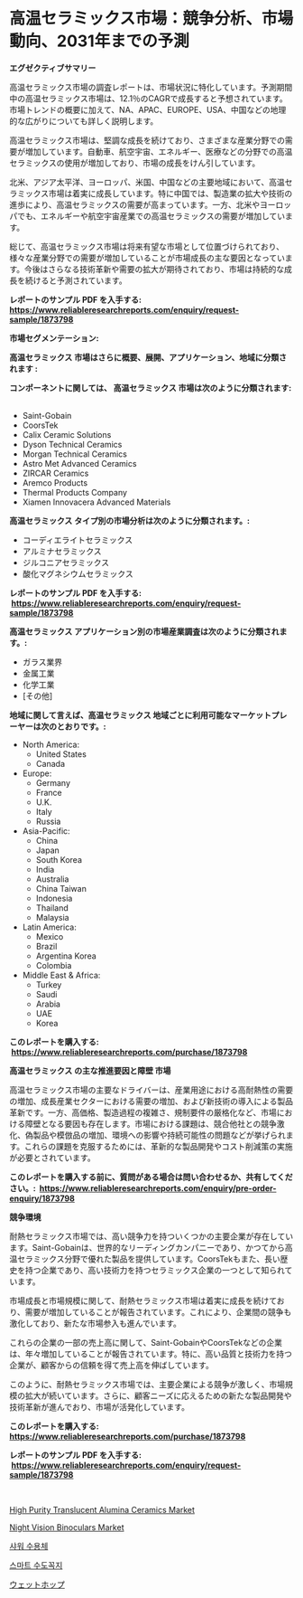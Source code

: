 <p><h1>高温セラミックス市場：競争分析、市場動向、2031年までの予測</h1></p><p><strong>エグゼクティブサマリー</strong></p>
<p><p>高温セラミックス市場の調査レポートは、市場状況に特化しています。予測期間中の高温セラミックス市場は、12.1％のCAGRで成長すると予想されています。市場トレンドの概要に加えて、NA、APAC、EUROPE、USA、中国などの地理的な広がりについても詳しく説明します。</p><p>高温セラミックス市場は、堅調な成長を続けており、さまざまな産業分野での需要が増加しています。自動車、航空宇宙、エネルギー、医療などの分野での高温セラミックスの使用が増加しており、市場の成長をけん引しています。</p><p>北米、アジア太平洋、ヨーロッパ、米国、中国などの主要地域において、高温セラミックス市場は着実に成長しています。特に中国では、製造業の拡大や技術の進歩により、高温セラミックスの需要が高まっています。一方、北米やヨーロッパでも、エネルギーや航空宇宙産業での高温セラミックスの需要が増加しています。</p><p>総じて、高温セラミックス市場は将来有望な市場として位置づけられており、様々な産業分野での需要が増加していることが市場成長の主な要因となっています。今後はさらなる技術革新や需要の拡大が期待されており、市場は持続的な成長を続けると予測されています。</p></p>
<p><strong>レポートのサンプル PDF を入手する: <a href="https://www.reliableresearchreports.com/enquiry/request-sample/1873798">https://www.reliableresearchreports.com/enquiry/request-sample/1873798</a></strong></p>
<p><strong>市場セグメンテーション:</strong></p>
<p><strong> 高温セラミックス 市場はさらに概要、展開、アプリケーション、地域に分類されます :</strong></p>
<p><strong>コンポーネントに関しては、 高温セラミックス 市場は次のように分類されます: &nbsp;</strong></p>
<p><ul><li>Saint-Gobain</li><li>CoorsTek</li><li>Calix Ceramic Solutions</li><li>Dyson Technical Ceramics</li><li>Morgan Technical Ceramics</li><li>Astro Met Advanced Ceramics</li><li>ZIRCAR Ceramics</li><li>Aremco Products</li><li>Thermal Products Company</li><li>Xiamen Innovacera Advanced Materials</li></ul></p>
<p><strong> 高温セラミックス タイプ別の市場分析は次のように分類されます。:</strong></p>
<p><ul><li>コーディエライトセラミックス</li><li>アルミナセラミックス</li><li>ジルコニアセラミックス</li><li>酸化マグネシウムセラミックス</li></ul></p>
<p><strong>レポートのサンプル PDF を入手する: &nbsp;<a href="https://www.reliableresearchreports.com/enquiry/request-sample/1873798">https://www.reliableresearchreports.com/enquiry/request-sample/1873798</a></strong></p>
<p><strong> 高温セラミックス アプリケーション別の市場産業調査は次のように分類されます。:</strong></p>
<p><ul><li>ガラス業界</li><li>金属工業</li><li>化学工業</li><li>[その他]</li></ul></p>
<p><strong>地域に関して言えば、高温セラミックス 地域ごとに利用可能なマーケットプレーヤーは次のとおりです。:</strong></p>
<p><ul>
    <li>
        North America:
        <ul>
            <li>United States</li>
            <li>Canada</li>
        </ul>
    </li>
    <li>
        Europe:
        <ul>
            <li>Germany</li>
            <li>France</li>
            <li>U.K.</li>
            <li>Italy</li>
            <li>Russia</li>
        </ul>
    </li>
    <li>
        Asia-Pacific:
        <ul>
            <li>China</li>
            <li>Japan</li>
            <li>South Korea</li>
            <li>India</li>
            <li>Australia</li>
            <li>China Taiwan</li>
            <li>Indonesia</li>
            <li>Thailand</li>
            <li>Malaysia</li>
        </ul>
    </li>
    <li>
        Latin America:
        <ul>
            <li>Mexico</li>
            <li>Brazil</li>
            <li>Argentina Korea</li>
            <li>Colombia</li>
        </ul>
    </li>
    <li>
        Middle East & Africa:
        <ul>
            <li>Turkey</li>
            <li>Saudi</li>
            <li>Arabia</li>
            <li>UAE</li>
            <li>Korea</li>
        </ul>
    </li>
    </ul></p>
<p><strong>このレポートを購入する: &nbsp;<a href="https://www.reliableresearchreports.com/purchase/1873798">https://www.reliableresearchreports.com/purchase/1873798</a></strong></p>
<p><strong>高温セラミックス の主な推進要因と障壁 市場</strong></p>
<p><p>高温セラミックス市場の主要なドライバーは、産業用途における高耐熱性の需要の増加、成長産業セクターにおける需要の増加、および新技術の導入による製品革新です。一方、高価格、製造過程の複雑さ、規制要件の厳格化など、市場における障壁となる要因も存在します。市場における課題は、競合他社との競争激化、偽製品や模倣品の増加、環境への影響や持続可能性の問題などが挙げられます。これらの課題を克服するためには、革新的な製品開発やコスト削減策の実施が必要とされています。</p></p>
<p><strong>このレポートを購入する前に、質問がある場合は問い合わせるか、共有してください。:&nbsp; <a href="https://www.reliableresearchreports.com/enquiry/pre-order-enquiry/1873798">https://www.reliableresearchreports.com/enquiry/pre-order-enquiry/1873798</a></strong></p>
<p><strong>競争環境</strong></p>
<p><p>耐熱セラミックス市場では、高い競争力を持ついくつかの主要企業が存在しています。Saint-Gobainは、世界的なリーディングカンパニーであり、かつてから高温セラミックス分野で優れた製品を提供しています。CoorsTekもまた、長い歴史を持つ企業であり、高い技術力を持つセラミックス企業の一つとして知られています。</p><p>市場成長と市場規模に関して、耐熱セラミックス市場は着実に成長を続けており、需要が増加していることが報告されています。これにより、企業間の競争も激化しており、新たな市場参入も進んでいます。</p><p>これらの企業の一部の売上高に関して、Saint-GobainやCoorsTekなどの企業は、年々増加していることが報告されています。特に、高い品質と技術力を持つ企業が、顧客からの信頼を得て売上高を伸ばしています。</p><p>このように、耐熱セラミックス市場では、主要企業による競争が激しく、市場規模の拡大が続いています。さらに、顧客ニーズに応えるための新たな製品開発や技術革新が進んでおり、市場が活発化しています。</p></p>
<p><strong>このレポートを購入する: &nbsp; <a href="https://www.reliableresearchreports.com/purchase/1873798">https://www.reliableresearchreports.com/purchase/1873798</a></strong></p>
<p><strong>レポートのサンプル PDF を入手する: &nbsp;<a href="https://www.reliableresearchreports.com/enquiry/request-sample/1873798">https://www.reliableresearchreports.com/enquiry/request-sample/1873798</a></strong><strong></strong></p>
<p>&nbsp;</p>
<p><p><a href="https://issuu.com/reportprime-2/docs/high-purity-translucent-alumina-cer_815e820a021cdc">High Purity Translucent Alumina Ceramics Market</a></p><p><a href="https://github.com/johnbach50/Market-Research-Report-List-2/blob/main/night-vision-binoculars-market.md">Night Vision Binoculars Market</a></p><p><a href="https://github.com/vsap75a286l/Market-Research-Report-List-1/blob/main/33256192475.md">샤워 수용체</a></p><p><a href="https://github.com/idcefvhkdut6/Market-Research-Report-List-1/blob/main/38740402474.md">스마트 수도꼭지</a></p><p><a href="https://github.com/ppmazlotr77499/Market-Research-Report-List-1/blob/main/36311992842.md">ウェットホップ</a></p></p>